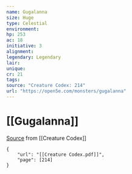 ```yaml
---
name: Gugalanna
size: Huge
type: Celestial
environment: 
hp: 253
ac: 18
initiative: 3
alignment: 
legendary: Legendary
lair: 
unique: 
cr: 21
tags: 
source: "Creature Codex: 214"
url: "https://open5e.com/monsters/gugalanna"
---
```

# [[Gugalanna]]

[Source](zotero://open-pdf/library/items/NTNKJRHG?page=214) from [[Creature Codex]]

```pdf
{
	"url": "[[Creature Codex.pdf]]",
	"page": [214]
}
```

